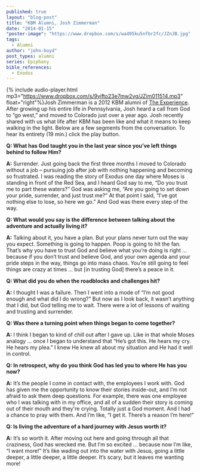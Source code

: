 ```yaml
---
published: true
layout: "blog-post"
title: "KBM Alumni, Josh Zimmerman"
date: "2014-01-15"
"poster-image": "https://www.dropbox.com/s/wa495ku5nfbr2fc/JZnJB.jpg"
tags: 
  - Alumni
author: "john-boyd"
post_types: alumni
series: Epiphany
bible_references: 
  - Exodus
---
```


{% include audio-player.html mp3="https://www.dropbox.com/s/9vjfto23e7mw2vg/JZim011514.mp3" float="right"%}Josh Zimmerman is a 2012 KBM alumni of [The Experience](http://www.kbm.org/training/theexperience/).  After growing up his entire life in Pennsylvania, Josh heard a call from God to “go west,” and moved to Colorado just over a year ago.  Josh recently shared with us what life after KBM has been like and what it means to keep walking in the light.  Below are a few segments from the conversation.  To hear its entirety (19 min.) click the play button.

**Q: What has God taught you in the last year since you’ve left things behind to follow Him?**

**A:** Surrender.  Just going back the first three months I moved to Colorado without a job – pursuing job after job with nothing happening and becoming so frustrated.  I was reading the story of Exodus one day where Moses is standing in front of the Red Sea, and I heard God say to me, “Do you trust me to part these waters?”   God was asking me, “Are you going to set down your pride, surrender, and just trust me?”  At that point I said, “I’ve got nothing else to lose, so here we go.”  And God was there every step of the way. 

**Q: What would you say is the difference between talking about the adventure and actually living it?**

**A:** Talking about it, you have a plan.  But your plans never turn out the way you expect. Something is going to happen.  Poop is going to hit the fan.  That’s why you have to trust God and believe what you’re doing is right … because if you don’t trust and believe God, and your own agenda and your pride steps in the way, things go into mass chaos.  You’re still going to feel things are crazy at times … but [in trusting God] there’s a peace in it.

**Q: What did you do when the roadblocks and challenges hit?**

**A:**  I thought I was a failure.  Then I went into a mode of “I’m not good enough and what did I do wrong?”  But now as I look back, it wasn’t anything that I did, but God telling me to wait.  There were a lot of lessons of waiting and trusting and surrender.

**Q: Was there a turning point when things began to come together?**

**A:** I think I began to kind of chill out after I gave up.  Like in that whole Moses analogy … once I began to understand that “He’s got this. He hears my cry. He hears my plea.”  I knew He knew all about my situation and He had it well in control.  

**Q: In retrospect, why do you think God has led you to where He has you now?**

**A:** It’s the people I come in contact with, the employees I work with.  God has given me the opportunity to know their stories inside-out, and I’m not afraid to ask them deep questions.  For example, there was one employee who I was talking with in my office, and all of a sudden their story is coming out of their mouth and they're crying.  Totally just a God moment.  And I had a chance to pray with them.  And I’m like, “I get it. There’s a reason I’m here!”

**Q: Is living the adventure of a hard journey with Jesus worth it?**

**A:** It’s so worth it.  After moving out here and going through all that craziness, God has wrecked me.  But I’m so excited … because now I’m like, “I want more!”  It’s like wading out into the water with Jesus, going a little deeper, a little deeper, a little deeper.  It’s scary, but it leaves me wanting more!